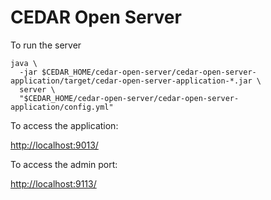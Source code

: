 # CEDAR Open Server

To run the server

    java \
      -jar $CEDAR_HOME/cedar-open-server/cedar-open-server-application/target/cedar-open-server-application-*.jar \
      server \
      "$CEDAR_HOME/cedar-open-server/cedar-open-server-application/config.yml"

To access the application:

[http://localhost:9013/]()

To access the admin port:

[http://localhost:9113/]()